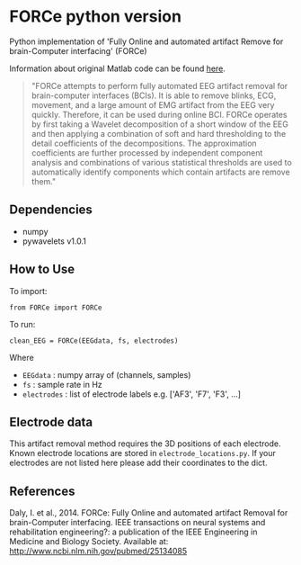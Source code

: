 # FORCe python version

Python implementation of 'Fully Online and automated artifact Remove for brain-Computer interfacing' (FORCe) 

Information about original Matlab code can be found [here](https://www.iandaly.org/force/).
> "FORCe attempts to perform fully automated EEG artifact removal for brain-computer interfaces (BCIs). It is able to remove blinks, ECG, movement, and a large amount of EMG artifact from the EEG very quickly. Therefore, it can be used during online BCI. FORCe operates by first taking a Wavelet decomposition of a short window of the EEG and then applying a combination of soft and hard thresholding to the detail coefficients of the decompositions. The approximation coefficients are further processed by independent component analysis and combinations of various statistical thresholds are used to automatically identify components which contain artifacts are remove them."


## Dependencies
- numpy
- pywavelets v1.0.1

## How to Use
To import:
```
from FORCe import FORCe
```

To run:
```
clean_EEG = FORCe(EEGdata, fs, electrodes)
```

Where     
- `EEGdata` : numpy array of (channels, samples)
- `fs` : sample rate in Hz
- `electrodes` : list of electrode labels e.g. ['AF3', 'F7', 'F3', ...]

## Electrode data
This artifact removal method requires the 3D positions of each electrode. Known electrode locations are stored in `electrode_locations.py`. If your electrodes are not listed here please add their coordinates to the dict.

## References

Daly, I. et al., 2014. FORCe: Fully Online and automated artifact Removal for brain-Computer interfacing. IEEE transactions on neural systems and rehabilitation engineering?: a publication of the IEEE Engineering in Medicine and Biology Society. Available at: http://www.ncbi.nlm.nih.gov/pubmed/25134085